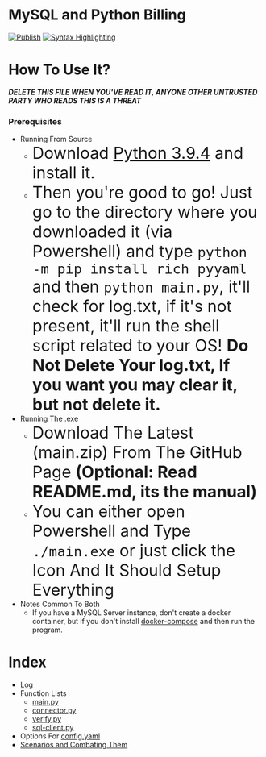 # MySQL and Python Billing 
[![Publish](https://github.com/Smilin-Dominator/mysql-and-python-billing/actions/workflows/release.yml/badge.svg)](https://github.com/Smilin-Dominator/mysql-and-python-billing/actions/workflows/release.yml)
[![Syntax Highlighting](https://github.com/Smilin-Dominator/mysql-and-python-billing/actions/workflows/main.yml/badge.svg)](https://github.com/Smilin-Dominator/mysql-and-python-billing/actions/workflows/main.yml)

# How To Use It?
***DELETE THIS FILE WHEN YOU'VE READ IT, ANYONE OTHER UNTRUSTED PARTY WHO READS THIS IS A THREAT***
### Prerequisites
- Running From Source
    - <font size="6">Download [Python 3.9.4](https://www.python.org/downloads/release/python-394/) and install it.
    - Then you're good to go! Just go to the directory where you downloaded it (via Powershell) and type
     `python -m pip install rich pyyaml` and then `python main.py`, it'll check for log.txt, if it's not present, it'll run
    the shell script related to your OS! **Do Not Delete Your log.txt, If you want you may clear it, but not delete it.**</font>
- Running The .exe
    - <font size="6">Download The Latest (main.zip) From The GitHub Page
        **(Optional: Read README.md, its the manual)**
    - You can either open Powershell and Type `./main.exe` or just click the Icon And It Should Setup Everything</font>
- Notes Common To Both
    - If you have a MySQL Server instance, don't create a docker container, but if you don't install [docker-compose](https://docs.docker.com/compose/install/) and then run the program.

# Index
- [Log](./docs/log.md)
- Function Lists
  - [main.py](./docs/functions/main.md)
  - [connector.py](./docs/functions/connector.md)
  - [verify.py](./docs/functions/verify.md)
  - [sql-client.py](./docs/functions/sql-client.md)
- Options For [config.yaml](./docs/functions/configuration_options.md)
- [Scenarios and Combating Them](./docs/scenarios.md)